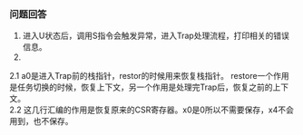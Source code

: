 ### 问题回答
1. 进入U状态后，调用S指令会触发异常，进入Trap处理流程，打印相关的错误信息。  
2.  
2.1 a0是进入Trap前的栈指针，restor的时候用来恢复栈指针。 restore一个作用是任务切换的时候，恢复上下文，另一个作用是处理完Trap后，恢复之前的上下文。  
2.2  这几行汇编的作用是恢复原来的CSR寄存器。x0是0所以不需要保存，x4不会用到，也不保存。
